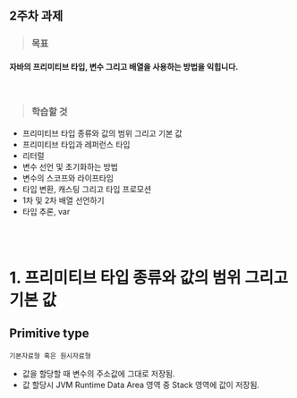 ## 2주차 과제


> ### 목표
 #### 자바의 프리미티브 타입, 변수 그리고 배열을 사용하는 방법을 익힙니다.

</br>

> ### 학습할 것
 - 프리미티브 타입 종류와 값의 범위 그리고 기본 값
 - 프리미티브 타입과 레퍼런스 타입
 - 리터럴
 - 변수 선언 및 초기화하는 방법
 - 변수의 스코프와 라이프타임
 - 타입 변환, 캐스팅 그리고 타입 프로모션
 - 1차 및 2차 배열 선언하기
 - 타입 추론, var
  
<br>
<br>

# 1. 프리미티브 타입 종류와 값의 범위 그리고 기본 값
  ## Primitive type
    기본자료형 혹은 원시자료형

   - 값을 할당할 때 변수의 주소값에 그대로 저장됨.
   - 값 할당시 JVM Runtime Data Area 영역 중 Stack 영역에 값이 저장됨.


</br>

